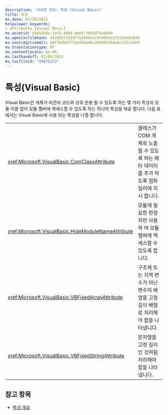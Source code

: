 ```yaml
---
description: '자세한 정보: 특성 (Visual Basic)'
title: 특성
ms.date: 07/20/2015
helpviewer_keywords:
- attributes [Visual Basic]
ms.assetid: 5deb2b8a-1afd-4dbd-8ee8-f093d74ad0eb
ms.openlocfilehash: a43d53f1d34f7e184b2ac9c0995e17531da8e829
ms.sourcegitcommit: ddf7edb67715a5b9a45e3dd44536dabc153c1de0
ms.translationtype: MT
ms.contentlocale: ko-KR
ms.lasthandoff: 02/06/2021
ms.locfileid: "99675223"
---
```

# <a name="attributes-visual-basic"></a>특성(Visual Basic)

Visual Basic은 개체가 비관리 코드와 상호 운용 될 수 있도록 하는 몇 가지 특성과 모듈 이름 없이 모듈 멤버에 액세스할 수 있도록 하는 하나의 특성을 제공 합니다. 다음 표에서는 Visual Basic에 사용 되는 특성을 나열 합니다.  
  
|||  
|---|---|  
|<xref:Microsoft.VisualBasic.ComClassAttribute>|클래스가 COM 개체로 노출 될 수 있도록 하는 메타 데이터를 추가 하도록 컴파일러에 지시 합니다.|
|<xref:Microsoft.VisualBasic.HideModuleNameAttribute>|모듈에 필요한 한정자만 사용 하 여 모듈 멤버에 액세스할 수 있도록 합니다.|
|<xref:Microsoft.VisualBasic.VBFixedArrayAttribute>|구조체 또는 지역 변수가 아닌 변수의 배열을 고정 길이 배열로 처리해야 함을 나타냅니다.|
|<xref:Microsoft.VisualBasic.VBFixedStringAttribute>|문자열을 고정 길이인 것처럼 처리해야 함을 나타냅니다.|
  
## <a name="see-also"></a>참고 항목

- [특성 개요](../programming-guide/concepts/attributes/index.md)
